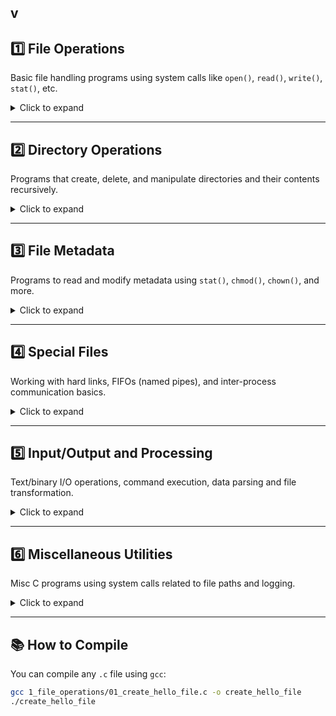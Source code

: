 v
---

## 1️⃣ File Operations

Basic file handling programs using system calls like `open()`, `read()`, `write()`, `stat()`, etc.

<details>
<summary>Click to expand</summary>

- 01_create_hello_file.c  
- 02_read_file_contents.c  
- 04_check_file_exists.c  
- 05_rename_file.c  
- 06_delete_file.c  
- 07_copy_file.c  
- 08_move_file_to_dir.c  
- 10_get_file_size.c  
- 15_count_lines.c  
- 16_append_to_file.c  
- 54_delete_delete_me.c  
- 55_rename_oldname_newname.c  
- 56_copy_file_contents.c  
- 57_move_file_to_backup.c  
- 59_size_of_data_txt.c  
- 61_count_lines_log_txt.c  
- 62_append_goodbye_message.c  

</details>

---

## 2️⃣ Directory Operations

Programs that create, delete, and manipulate directories and their contents recursively.

<details>
<summary>Click to expand</summary>

- 03_create_test_dir.c  
- 11_check_test_dir_exists.c  
- 12_create_backup_parent_dir.c  
- 13_list_all_recursive.c  
- 14_delete_all_files_temp_dir.c  
- 25_size_of_directory.c  
- 27_count_files_images_dir.c  
- 35_recursive_delete_temp.c  
- 38_create_date_named_dir.c  
- 40_largest_file_in_dir.c  
- 47_total_dir_size_recursive.c  
- 49_create_timestamp_dir.c  
- 50_create_documents_dir.c  
- 58_list_all_current_dir.c  
- 60_create_pictures_in_parent.c  

</details>

---

## 3️⃣ File Metadata

Programs to read and modify metadata using `stat()`, `chmod()`, `chown()`, and more.

<details>
<summary>Click to expand</summary>

- 17_set_readonly_permission.c  
- 18_change_ownership.c  
- 19_get_last_modified_time.c  
- 21_check_file_or_dir.c  
- 32_get_file_type.c  
- 34_get_file_permissions.c  
- 41_check_readable.c  
- 43_check_writable.c  
- 45_get_hardlink_count.c  

</details>

---

## 4️⃣ Special Files

Working with hard links, FIFOs (named pipes), and inter-process communication basics.

<details>
<summary>Click to expand</summary>

- 22_create_hardlink.c  
- 28_create_fifo_myfifo.c  
- 29_read_from_fifo.c  

</details>

---

## 5️⃣ Input/Output and Processing

Text/binary I/O operations, command execution, data parsing and file transformation.

<details>
<summary>Click to expand</summary>

- 23_read_csv_data.c  
- 30_truncate_file.c  
- 31_search_string_lines.c  
- 36_read_first_10_lines.c  
- 37_reverse_write_input.c  
- 39_read_binary_file.c  
- 44_execute_shell_commands.c  
- 46_combine_all_text_files.c  
- 48_get_bytes_data_bin.c  
- 52_read_data_txt.c  

</details>

---

## 6️⃣ Miscellaneous Utilities

Misc C programs using system calls related to file paths and logging.

<details>
<summary>Click to expand</summary>

- 24_get_cwd_absolute_path.c  
- 33_create_empty_file.c  
- 42_move_log_files_to_logs.c  
- 51_check_file_exists.c  

</details>

---

## 📚 How to Compile

You can compile any `.c` file using `gcc`:

```bash
gcc 1_file_operations/01_create_hello_file.c -o create_hello_file
./create_hello_file

